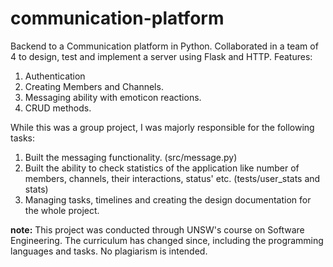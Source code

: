 # communication-platform
Backend to a Communication platform in Python. Collaborated in a team of 4 to design, test and implement a server using Flask and HTTP. 
Features: 
1. Authentication
2. Creating Members and Channels. 
3. Messaging ability with emoticon reactions. 
4. CRUD methods. 

While this was a group project, I was majorly responsible for the following tasks:
1. Built the messaging functionality. (src/message.py)
2. Built the ability to check statistics of the application like number of members, channels, their interactions, status' etc. (tests/user_stats and stats)
3. Managing tasks, timelines and creating the design documentation for the whole project. 

**note:** This project was conducted through UNSW's course on Software Engineering. The curriculum has changed since, including the programming languages and tasks. No plagiarism is intended.  
